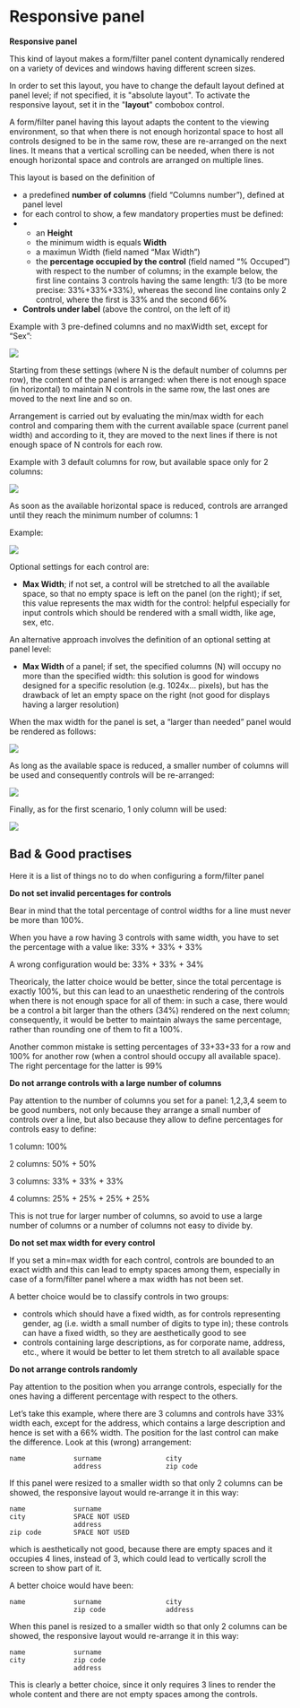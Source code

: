 # Responsive panel

**Responsive panel**

This kind of layout makes a form/filter panel content dynamically rendered on a variety of devices and windows having different screen sizes.

In order to set this layout, you have to change the default layout defined at panel level; if not specified, it is "absolute layout". To activate the responsive layout, set it in the "**layout**" combobox control.

A form/filter panel having this layout adapts the content to the viewing environment, so that when there is not enough horizontal space to host all controls designed to be in the same row, these are re-arranged on the next lines. It means that a vertical scrolling can be needed, when there is not enough horizontal space and controls are arranged on multiple lines.

This layout is based on the definition of

* a predefined **number of columns** \(field “Columns number”\), defined at panel level
* for each control to show, a few mandatory properties must be defined:
* * an **Height**
  * the minimum width is equals **Width**
  * a maximun Width \(field named “Max Width”\)
  * the **percentage occupied by the control** \(field named “% Occuped”\) with respect to the number of columns; in the example below, the first line contains 3 controls having the same length: 1/3 \(to be more precise: 33%+33%+33%\), whereas the second line contains only 2 control, where the first is 33% and the second 66%
* **Controls under label** \(above the control, on the left of it\)

Example with 3 pre-defined columns and no maxWidth set, except for “Sex”:

![](https://lh5.googleusercontent.com/C9_r7HXp8mVVu2fcsfCTG2H-qrtgIWfyLZlkZSOZj8EpyobLOqiq8RZXlVcO18U-h4lOi7WdTBTOyVCopDdPn8tzgHgGVns9sgYJBtRptK4RxqQpFLlN1PYLPtkzgS49eCVAB4Gw)

Starting from these settings \(where N is the default number of columns per row\), the content of the panel is arranged: when there is not enough space \(in horizontal\) to maintain N controls in the same row, the last ones are moved to the next line and so on.

Arrangement is carried out by evaluating the min/max width for each control and comparing them with the current available space \(current panel width\) and according to it, they are moved to the next lines if there is not enough space of N controls for each row.

Example with 3 default columns for row, but available space only for 2 columns:

![](https://lh5.googleusercontent.com/5JcwzzoQscbs4vtu-qGp-ArcS-3_AQ41qaIiRR3dcr5gikjfS6I-muJ3ZDtLUfM_G_PD8SdQJCsFjW0xZmDz6SDR49dUti1oiqfzaFKnMS1JplhOciLTkbwbBphcOjTp_Y1V8Kb_)

As soon as the available horizontal space is reduced, controls are arranged until they reach the minimum number of columns: 1

Example:

![](https://lh6.googleusercontent.com/QAvRM1jM8WL4KI2FYsGfSi8DXuQr_V2BjOKUzk3YCZlGRbB5Ktm_-Cg3Ap-lMq7l8xo4yLEAZZ4JGZ9K0zXRPIs6HLAKBbWtBxM23ciccCd5PszIl2i58ax3jJdNpUMlAFF9AOh9)

Optional settings for each control are:

* **Max Width**; if not set, a control will be stretched to all the available space, so that no empty space is left on the panel \(on the right\); if set, this value represents the max width for the control: helpful especially for input controls which should be rendered with a small width, like age, sex, etc.

An alternative approach involves the definition of an optional setting at panel level:

* **Max Width** of a panel; if set, the specified columns \(N\) will occupy no more than the specified width: this solution is good for windows designed for a specific resolution \(e.g. 1024x… pixels\), but has the drawback of let an empty space on the right \(not good for displays having a larger resolution\)

When the max width for the panel is set, a “larger than needed” panel would be rendered as follows:

![](https://lh5.googleusercontent.com/wh7qi78MDB4ab07B6s6ofx8dJ6EtimzY4WDK-CoXDxV2EzgwsVlyf0BjypG632u39y_Is4NXbETRvqLkhwhYVFUo9RusydNHA4jQsOiTRx_DT-0417D_jR5LBOQjtTV6-_Vo1vP8)

As long as the available space is reduced, a smaller number of columns will be used and consequently controls will be re-arranged:

![](https://lh5.googleusercontent.com/2hMF_5IAJmBtdXjDAhZohMi8dZrRFXRDSzoTFdY83Z7bt2Qtc16_BmS64PDz4O1hmGQU5bO4OB-oBv1hYkAF6k2W6OCb-pRLbfz5UPOTuZZxWVW4re-VuIs9cTaGJ_E9mH_IYj-7)

Finally, as for the first scenario, 1 only column will be used:

![](https://lh6.googleusercontent.com/ZZzBnCGTXX7ZYxV-3wrWqjWJbJwpZiRxrMpTA9ESPx1ixyy_XhJDtY-cb8y7CefuFzNVdhYovK-j4L0YTwcSO8wVNDolnvFX8xoHQGpn0q0tkQAJ6Ts8GHuCwLY6h78Qx-0Zeawt)

## Bad & Good practises

Here it is a list of things no to do when configuring a form/filter panel

**Do not set invalid percentages for controls**

Bear in mind that the total percentage of control widths for a line must never be more than 100%.

When you have a row having 3 controls with same width, you have to set the percentage with a value like: 33% + 33% + 33%

A wrong configuration would be: 33% + 33% + 34%

Theoricaly, the latter choice would be better, since the total percentage is exactly 100%, but this can lead to an unaesthetic rendering of the controls when there is not enough space for all of them: in such a case, there would be a control a bit larger than the others \(34%\) rendered on the next column; consequently, it would be better to maintain always the same percentage, rather than rounding one of them to fit a 100%.

Another common mistake is setting percentages of 33+33+33 for a row and 100% for another row \(when a control should occupy all available space\). The right percentage for the latter is 99%

**Do not arrange controls with a large number of columns**

Pay attention to the number of columns you set for a panel: 1,2,3,4 seem to be good numbers, not only because they arrange a small number of controls over a line, but also because they allow to define percentages for controls easy to define:

1 column: 100%

2 columns: 50% + 50%

3 columns: 33% + 33% + 33%

4 columns: 25% + 25% + 25% + 25%

This is not true for larger number of columns, so avoid to use a large number of columns or a number of columns not easy to divide by.

**Do not set max width for every control**

If you set a min=max width for each control, controls are bounded to an exact width and this can lead to empty spaces among them, especially in case of a form/filter panel where a max width has not been set.

A better choice would be to classify controls in two groups:

* controls which should have a fixed width, as for controls representing gender, ag \(i.e. width a small number of digits to type in\); these controls can have a fixed width, so they are aesthetically good to see
* controls containing large descriptions, as for corporate name, address, etc., where it would be better to let them stretch to all available space

**Do not arrange controls randomly**

Pay attention to the position when you arrange controls, especially for the ones having a different percentage with respect to the others.

Let’s take this example, where there are 3 columns and controls have 33% width each, except for the address, which contains a large description and hence is set with a 66% width. The position for the last control can make the difference. Look at this \(wrong\) arrangement:

```text
name            surname                city
                address                zip code        
```

If this panel were resized to a smaller width so that only 2 columns can be showed, the responsive layout would re-arrange it in this way:

```text
name            surname                
city            SPACE NOT USED
                address                
zip code        SPACE NOT USED        
```

which is aesthetically not good, because there are empty spaces and it occupies 4 lines, instead of 3, which could lead to vertically scroll the screen to show part of it.

A better choice would have been:

```text
name            surname                city            
                zip code               address        
```

When this panel is resized to a smaller width so that only 2 columns can be showed, the responsive layout would re-arrange it in this way:

```text
name            surname                
city            zip code
                address                        
```

This is clearly a better choice, since it only requires 3 lines to render the whole content and there are not empty spaces among the controls.

